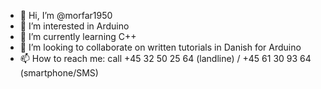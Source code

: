 - 👋 Hi, I’m @morfar1950
- 👀 I’m interested in Arduino
- 🌱 I’m currently learning C++
- 💞️ I’m looking to collaborate on written tutorials in Danish for Arduino
- 📫 How to reach me: call +45 32 50 25 64 (landline) / +45 61 30 93 64 (smartphone/SMS) 

<!---
morfar1950/morfar1950 is a ✨ special ✨ repository because its `README.md` (this file) appears on your GitHub profile.
You can click the Preview link to take a look at your changes.
--->

